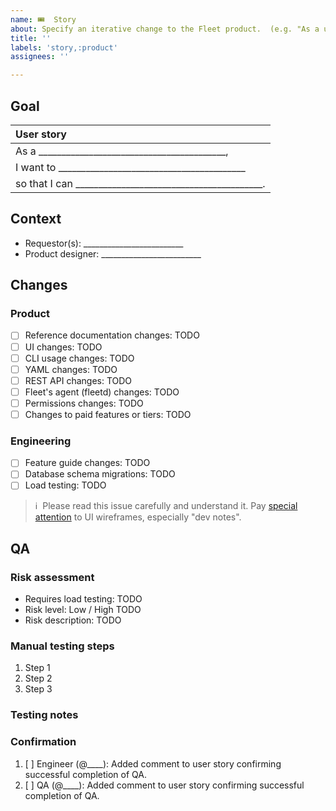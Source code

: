 ```yaml
---
name: 🎟  Story
about: Specify an iterative change to the Fleet product.  (e.g. "As a user, I want to sign in with SSO.")
title: ''
labels: 'story,:product'
assignees: ''

---
```


<!-- **This issue's remaining effort can be completed in ≤1 sprint.  It will be valuable even if nothing else ships.**
It is [planned and ready](https://fleetdm.com/handbook/company/development-groups#making-changes) to implement.  It is on the proper kanban board. -->


## Goal

| User story  |
|:---------------------------------------------------------------------------|
| As a _________________________________________,
| I want to _________________________________________
| so that I can _________________________________________.

## Context
- Requestor(s): _________________________ <!-- Who are the non-customer requestor(s) for this story, if any? Put their GitHub usernames here. They should be notified if the story gets de-prioritized. For customer requestors, use the `customer-xyz` label instead. -->
- Product designer: _________________________ <!-- Who is the product designer to contact if folks have questions about the UI, CLI, or API changes? -->
  
<!--
What else should contributors [keep in mind](https://fleetdm.com/handbook/company/development-groups#developing-from-wireframes) when working on this change?  (Optional.)
1. 
2. 
-->

## Changes

### Product
- [ ] Reference documentation changes: TODO <!-- Specify references documentation changes at fleetdm.com/docs -->
- [ ] UI changes: TODO <!-- Insert the link to the relevant Figma cover page. Remove this checkbox if there are no changes to the user interface. -->
- [ ] CLI usage changes: TODO <!-- Insert the link to the relevant Figma cover page. Remove this checkbox if there are no changes to the CLI. -->
- [ ] YAML changes: TODO <!-- Specify changes as a draft PR to the YAML files doc page and request the API DRI for review (codeowner reviews are not automatically requested for drafts). Remove this checkbox if there are no changes necessary. -->
- [ ] REST API changes: TODO <!-- Specify changes as a draft PR to the REST API doc page and request the API DRI for review (codeowner reviews are not automatically requested for drafts). Remove this checkbox if there are no changes necessary. Move this item to the engineering list below if engineering will design the API changes. -->
- [ ] Fleet's agent (fleetd) changes: TODO <!-- Specify changes to fleetd. If the change requires a new Fleet (server) version, consider specifying to only enable this change in new Fleet versions. Remove this checkbox if there are no changes necessary. -->
- [ ] Permissions changes: TODO <!-- Specify changes as a draft PR to the Manage access doc page. If doc changes aren't necessary, explicitly mention no changes to the doc page. Remove this checkbox if there are no permissions changes. -->
- [ ] Changes to paid features or tiers: TODO  <!-- Specify "Fleet Free" or "Fleet Premium".  If only certain parts of the user story involve paid features, specify which parts.  Implementation of paid features should live in the `ee/` directory. -->

### Engineering
- [ ] Feature guide changes: TODO <!-- Specify if a new feature guide is required at fleetdm.com/guides, or if a previous guide should be updated to reflect feature changes. -->
- [ ] Database schema migrations: TODO <!-- Specify what changes to the database schema are required. (This will be used to change migration scripts accordingly.) Remove this checkbox if there are no changes necessary. -->
- [ ] Load testing: TODO  <!-- List any required scalability testing to be conducted.  Remove this checkbox if there is no scalability testing required. -->

> ℹ️  Please read this issue carefully and understand it.  Pay [special attention](https://fleetdm.com/handbook/company/development-groups#developing-from-wireframes) to UI wireframes, especially "dev notes".

## QA

### Risk assessment

- Requires load testing: TODO <!-- User story has performance implications that require load testing. Otherwise, remove this item. -->
- Risk level: Low / High TODO <!-- Choose one. Consider: Does this change come with performance risks?  Any risk of accidental log spew? Any particular regressions to watch out for?  Any potential compatibility issues, even if it's not technically a breaking change? -->
- Risk description: TODO <!-- If the risk level is high, explain why. If low, remove. -->

### Manual testing steps
<!-- 
Add detailed manual testing steps for all affected user roles. 
-->

1. Step 1
2. Step 2
3. Step 3

<!-- Consider: Do the steps above apply to all global access roles, including admin, maintainer, observer, observer+, and GitOps?  Do the steps above apply to all team-level access roles?  If not, write the steps used to test each variation.
-->

### Testing notes
<!-- Any additional testing notes relevant to this story or tools required for testing. -->

### Confirmation
<!-- The engineer responsible for implementing this user story completes the test plan before moving to the "Ready for QA" column. -->

1. [ ] Engineer (@____): Added comment to user story confirming successful completion of QA.
2. [ ] QA (@____): Added comment to user story confirming successful completion of QA.
